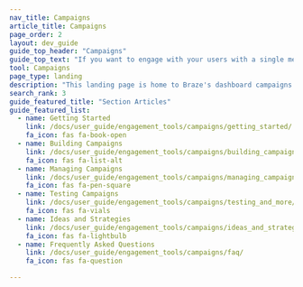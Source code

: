 ```yaml
---
nav_title: Campaigns
article_title: Campaigns
page_order: 2
layout: dev_guide
guide_top_header: "Campaigns"
guide_top_text: "If you want to engage with your users with a single message step, you can send them a campaign using any supported <a href='/docs/user_guide/message_building_by_channel/'>Messaging Channels</a>. Most multi-step user journeys are better created as <a href='/docs/user_guide/engagement_tools/canvas/'>Canvases</a>.<br> <br>Select any of the following topics to see articles you may be interested in."
tool: Campaigns
page_type: landing
description: "This landing page is home to Braze's dashboard campaigns. Here you can find resources to create, set up, and personalize a campaign."
search_rank: 3
guide_featured_title: "Section Articles"
guide_featured_list:
  - name: Getting Started
    link: /docs/user_guide/engagement_tools/campaigns/getting_started/
    fa_icon: fas fa-book-open
  - name: Building Campaigns
    link: /docs/user_guide/engagement_tools/campaigns/building_campaigns/
    fa_icon: fas fa-list-alt
  - name: Managing Campaigns
    link: /docs/user_guide/engagement_tools/campaigns/managing_campaigns/
    fa_icon: fas fa-pen-square
  - name: Testing Campaigns
    link: /docs/user_guide/engagement_tools/campaigns/testing_and_more/
    fa_icon: fas fa-vials
  - name: Ideas and Strategies
    link: /docs/user_guide/engagement_tools/campaigns/ideas_and_strategies/
    fa_icon: fas fa-lightbulb
  - name: Frequently Asked Questions
    link: /docs/user_guide/engagement_tools/campaigns/faq/
    fa_icon: fas fa-question

---
```

